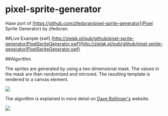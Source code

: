 pixel-sprite-generator
======================

Haxe port of [https://github.com/zfedoran/pixel-sprite-generator](Pixel Sprite Generator) by zfedoran. 

##Live Example (swf)
[http://zielak.pl/pub/github/pixel-sprite-generator/PixelSpriteGenerator.swf](http://zielak.pl/pub/github/pixel-sprite-generator/PixelSpriteGenerator.swf)

##Algorithm

The sprites are generated by using a two dimensional mask. The values in the mask are then randomized and mirrored. The resulting template is rendered to a canvas element.

<a href="http://web.archive.org/web/20080228054410/http://www.davebollinger.com/works/pixelspaceships/"><img src="https://github.com/zfedoran/pixel-sprite-generator/raw/master/doc/algorithm-1.png"></a>

The algorithm is explained in more detail on [Dave Bollinger's](http://web.archive.org/web/20080228054410/http://www.davebollinger.com/works/pixelspaceships/) website.

<a href="http://web.archive.org/web/20080228054410/http://www.davebollinger.com/works/pixelspaceships/"><img src="https://github.com/zfedoran/pixel-sprite-generator/raw/master/doc/algorithm-0.png"></a>
